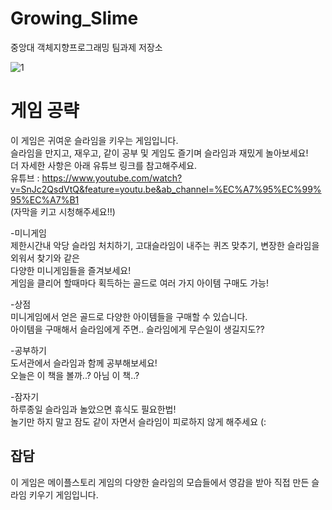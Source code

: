# Growing_Slime
중앙대 객체지향프로그래밍 팀과제 저장소

![1](https://user-images.githubusercontent.com/55347374/101269025-3734a900-37ad-11eb-9230-047f8e54f280.png)
# 게임 공략
이 게임은 귀여운 슬라임을 키우는 게임입니다.  
슬라임을 만지고, 재우고, 같이 공부 및 게임도 즐기며 슬라임과 재밌게 놀아보세요!  
더 자세한 사항은 아래 유튜브 링크를 참고해주세요.  
유튜브 : https://www.youtube.com/watch?v=SnJc2QsdVtQ&feature=youtu.be&ab_channel=%EC%A7%95%EC%99%95%EC%A7%B1  
(자막을 키고 시청해주세요!!)  

-미니게임  
제한시간내 악당 슬라임 처치하기, 고대슬라임이 내주는 퀴즈 맞추기, 변장한 슬라임을 외워서 찾기와 같은  
다양한 미니게임들을 즐겨보세요!   
게임을 클리어 할때마다 획득하는 골드로 여러 가지 아이템 구매도 가능!
  
-상점  
미니게임에서 얻은 골드로 다양한 아이템들을 구매할 수 있습니다.  
아이템을 구매해서 슬라임에게 주면.. 슬라임에게 무슨일이 생길지도??  
  
-공부하기  
도서관에서 슬라임과 함께 공부해보세요!  
오늘은 이 책을 볼까..? 아님 이 책..?  
  
-잠자기  
하루종일 슬라임과 놀았으면 휴식도 필요한법!  
놀기만 하지 말고 잠도 같이 자면서 슬라임이 피로하지 않게 해주세요 (:  
  
## 잡담
이 게임은 메이플스토리 게임의 다양한 슬라임의 모습들에서 영감을 받아 직접 만든 슬라임 키우기 게임입니다.
